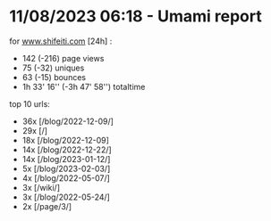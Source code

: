 # 11/08/2023 06:18 - Umami report
for www.shifeiti.com [24h] :

 - 142 (-216) page views
 - 75 (-32) uniques
 - 63 (-15) bounces
 - 1h 33' 16'' (-3h 47' 58'') totaltime


top 10 urls:
 - 36x [/blog/2022-12-09/]
 - 29x [/]
 - 18x [/blog/2022-12-09]
 - 14x [/blog/2022-12-22/]
 - 14x [/blog/2023-01-12/]
 - 5x [/blog/2023-02-03/]
 - 4x [/blog/2022-05-07/]
 - 3x [/wiki/]
 - 3x [/blog/2022-05-24/]
 - 2x [/page/3/]


